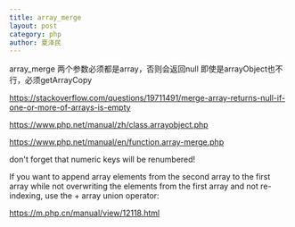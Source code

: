 ```yaml
---
title: array_merge
layout: post
category: php
author: 夏泽民
---
```

array_merge 两个参数必须都是array，否则会返回null
即使是arrayObject也不行，必须getArrayCopy

https://stackoverflow.com/questions/19711491/merge-array-returns-null-if-one-or-more-of-arrays-is-empty

https://www.php.net/manual/zh/class.arrayobject.php

https://www.php.net/manual/en/function.array-merge.php
<!-- more -->
don't forget that numeric keys will be renumbered!

If you want to append array elements from the second array to the first array while not overwriting the elements from the first array and not re-indexing, use the + array union operator:

https://m.php.cn/manual/view/12118.html